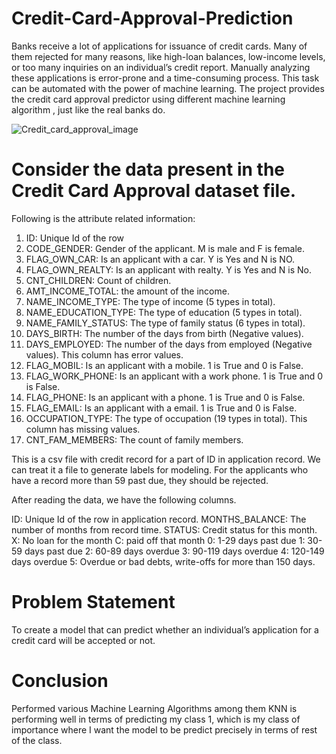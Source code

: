 # Credit-Card-Approval-Prediction
Banks receive a lot of applications for issuance of credit cards. Many of them rejected for many reasons, like high-loan balances, low-income levels, or too many inquiries on an individual’s credit report. Manually analyzing these applications is error-prone and a time-consuming process. This task can be automated with the power of machine learning. The project provides the credit card approval predictor using different machine learning algorithm , just like the real banks do.

![Credit_card_approval_image](https://github.com/damaniayesh/Credit-Card-Approval-Prediction/assets/136892684/cf6afe08-be94-447e-8a64-e815e594cc16)


# Consider the data present in the Credit Card Approval dataset file.
Following is the attribute related information:

1. ID: Unique Id of the row
2. CODE_GENDER: Gender of the applicant. M is male and F is female.
3. FLAG_OWN_CAR: Is an applicant with a car. Y is Yes and N is NO.
4. FLAG_OWN_REALTY: Is an applicant with realty. Y is Yes and N is No.
5. CNT_CHILDREN: Count of children.
6. AMT_INCOME_TOTAL: the amount of the income.
7. NAME_INCOME_TYPE: The type of income (5 types in total).
8. NAME_EDUCATION_TYPE: The type of education (5 types in total).
9. NAME_FAMILY_STATUS: The type of family status (6 types in total).
10. DAYS_BIRTH: The number of the days from birth (Negative values).
11. DAYS_EMPLOYED: The number of the days from employed (Negative values). This column has error values.
12. FLAG_MOBIL: Is an applicant with a mobile. 1 is True and 0 is False.
13. FLAG_WORK_PHONE: Is an applicant with a work phone. 1 is True and 0 is False.
14. FLAG_PHONE: Is an applicant with a phone. 1 is True and 0 is False.
15. FLAG_EMAIL: Is an applicant with a email. 1 is True and 0 is False.
16. OCCUPATION_TYPE: The type of occupation (19 types in total). This column has missing values.
17. CNT_FAM_MEMBERS: The count of family members.

This is a csv file with credit record for a part of ID in application record. We can treat it a file to generate labels for modeling. For the applicants who have a record more than 59 past due, they should be rejected.

After reading the data, we have the following columns.

ID: Unique Id of the row in application record.
MONTHS_BALANCE: The number of months from record time.
STATUS: Credit status for this month.
X: No loan for the month
C: paid off that month
0: 1-29 days past due
1: 30-59 days past due
2: 60-89 days overdue
3: 90-119 days overdue
4: 120-149 days overdue
5: Overdue or bad debts, write-offs for more than 150 days.

# Problem Statement
To create a model that can predict whether an individual’s application for a credit card will be accepted or not.

# Conclusion
Performed various Machine Learning Algorithms among them KNN is performing well in terms of predicting my class 1, which is my class of importance where I want the model to be predict precisely in terms of rest of the class.
